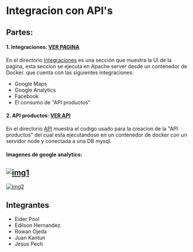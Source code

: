# Integracion con API's

## Partes:
#### 1. Integraciones: [VER PAGINA](https://integracion-api.fly.dev/ "CLICK")
En el directorio [Integraciones](https://github.com/eider404/Integracion-con-API-s/tree/main/Integraciones "Integraciones") es una sección que muestra la UI de la pagina, esta seccion se ejecuta en Apache server desde un contenedor de Docker.  que cuenta con las siguientes integraciones:
- Google Maps
- Google Analytics
- Facebook
- El consumo de "API productos"

#### 2. API productos: [VER API](https://products-api.fly.dev/ "CLICK")
En el directorio [API](https://github.com/eider404/Integracion-con-API-s/tree/main/API "API") muestra el codigo usado para la creacion de la "API productos" del cual esta ejecutandose en un contenedor de docker con un servidor node y conectada a una DB mysql.

#### Imagenes de google analytics:
[![img1](https://i.postimg.cc/bJPYTbCb/Captura-desde-2022-11-27-14-09-29.png "img1")](https://i.postimg.cc/bJPYTbCb/Captura-desde-2022-11-27-14-09-29.png "img1")
------------
[![img2](https://i.postimg.cc/PqjksHWn/Captura-desde-2022-11-27-14-10-05.png "img2")](https://i.postimg.cc/PqjksHWn/Captura-desde-2022-11-27-14-10-05.png "img2")


## Integrantes
- Eider Pool
- Edilson Hernandez
- Rowan Ojeda
- Juan Kantun
- Jesus Pech